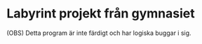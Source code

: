 # Labyrint projekt från gymnasiet
(OBS) Detta program är inte färdigt och har logiska buggar i sig.
